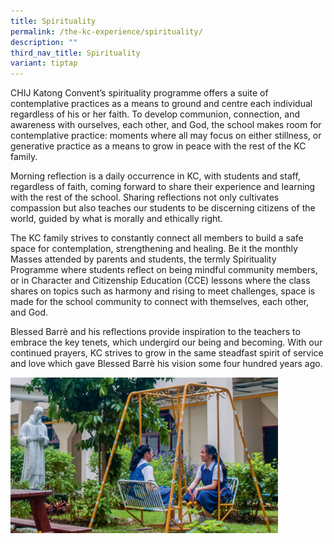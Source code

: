 ```yaml
---
title: Spirituality
permalink: /the-kc-experience/spirituality/
description: ""
third_nav_title: Spirituality
variant: tiptap
---
```

<p>CHIJ Katong Convent’s spirituality programme offers a suite of contemplative
practices as a means to ground and centre each individual regardless of
his or her faith. To develop communion, connection, and awareness with
ourselves, each other, and God, the school makes room for contemplative
practice: moments where all may focus on either stillness, or generative
practice as a means to grow in peace with the rest of the KC family.</p>
<p>Morning reflection is a daily occurrence in KC, with students and staff,
regardless of faith, coming forward to share their experience and learning
with the rest of the school. Sharing reflections not only cultivates compassion
but also teaches our students to be discerning citizens of the world, guided
by what is morally and ethically right.</p>
<p>The KC family strives to constantly connect all members to build a safe
space for contemplation, strengthening and healing. Be it the monthly Masses
attended by parents and students, the termly Spirituality Programme where
students reflect on being mindful community members, or in Character and
Citizenship Education (CCE) lessons where the class shares on topics such
as harmony and rising to meet challenges, space is made for the school
community to connect with themselves, each other, and God.</p>
<p>Blessed Barrè and his reflections provide inspiration to the teachers
to embrace the key tenets, which undergird our being and becoming. With
our continued prayers, KC strives to grow in the same steadfast spirit
of service and love which gave Blessed Barrè his vision some four hundred
years ago.</p>
<p></p>
<div class="isomer-image-wrapper">
<img style="width:85%" height="auto" width="100%" src="/images/Catholic News (2).png">
</div>
<p>
<br>
</p>